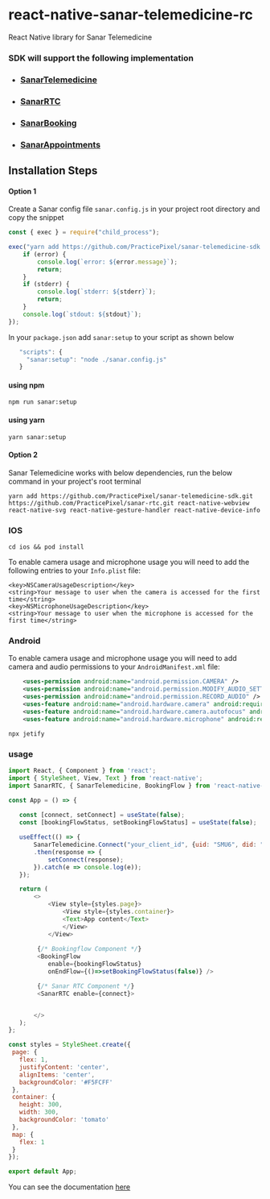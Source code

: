 # react-native-sanar-telemedicine-rc

React Native library for Sanar Telemedicine

### SDK will support the following implementation

- ### [SanarTelemedicine](https://github.com/PracticePixel/sanar-telemedicine-sdk/tree/master/doc#sanartelemedicine-)
- ### [SanarRTC](https://github.com/PracticePixel/sanar-telemedicine-sdk/tree/master/doc#sanarrtc)
- ### [SanarBooking](https://github.com/PracticePixel/sanar-telemedicine-sdk/tree/master/doc#sanarbooking)
- ### [SanarAppointments](https://github.com/PracticePixel/sanar-telemedicine-sdk/tree/master/doc#sanarappointments)

## Installation Steps

#### Option 1

Create a Sanar config file `sanar.config.js` in your project root directory and copy the snippet

```javascript
const { exec } = require("child_process");

exec("yarn add https://github.com/PracticePixel/sanar-telemedicine-sdk.git https://github.com/PracticePixel/sanar-rtc.git react-native-webview react-native-svg react-native-gesture-handler react-native-device-info", (error, stdout, stderr) => {
    if (error) {
        console.log(`error: ${error.message}`);
        return;
    }
    if (stderr) {
        console.log(`stderr: ${stderr}`);
        return;
    }
    console.log(`stdout: ${stdout}`);
});
```

In your `package.json` add `sanar:setup` to your script as shown below

```js
   "scripts": {
     "sanar:setup": "node ./sanar.config.js"
   }
```


#### using npm
```shell
npm run sanar:setup
```

#### using yarn
```shell
yarn sanar:setup
```

#### Option 2

Sanar Telemedicine works with below dependencies, run the below command in your project's root terminal 

```
yarn add https://github.com/PracticePixel/sanar-telemedicine-sdk.git https://github.com/PracticePixel/sanar-rtc.git react-native-webview react-native-svg react-native-gesture-handler react-native-device-info
```

### IOS

```shell
cd ios && pod install
```

To enable camera usage and microphone usage you will need to add the following entries to your `Info.plist` file:

```
<key>NSCameraUsageDescription</key>
<string>Your message to user when the camera is accessed for the first time</string>
<key>NSMicrophoneUsageDescription</key>
<string>Your message to user when the microphone is accessed for the first time</string>
```

### Android

To enable camera usage and microphone usage you will need to add camera and audio permissions to your `AndroidManifest.xml` file:

```xml
    <uses-permission android:name="android.permission.CAMERA" />
    <uses-permission android:name="android.permission.MODIFY_AUDIO_SETTINGS" />
    <uses-permission android:name="android.permission.RECORD_AUDIO" />
    <uses-feature android:name="android.hardware.camera" android:required="false" />
    <uses-feature android:name="android.hardware.camera.autofocus" android:required="false" />
    <uses-feature android:name="android.hardware.microphone" android:required="false" />
```

```shell
npx jetify
```

### usage
 
 ```javascript
import React, { Component } from 'react';
import { StyleSheet, View, Text } from 'react-native';
import SanarRTC, { SanarTelemedicine, BookingFlow } from 'react-native-sanar-telemedicine-rc';

const App = () => {
    
    const [connect, setConnect] = useState(false);
    const [bookingFlowStatus, setBookingFlowStatus] = useState(false);

    useEffect(() => {
        SanarTelemedicine.Connect("your_client_id", {uid: "SMU6", did: "abcdefg"})
        .then(response => {
            setConnect(response);
        }).catch(e => console.log(e));
    });

    return (
        <>
            <View style={styles.page}>
                <View style={styles.container}>
                <Text>App content</Text>
                </View>
            </View>
         
         {/* Bookingflow Component */}
         <BookingFlow
            enable={bookingFlowStatus}
            onEndFlow={()=>setBookingFlowStatus(false)} />

         {/* Sanar RTC Component */}
         <SanarRTC enable={connect}>


        </>
    );
};

const styles = StyleSheet.create({
  page: {
    flex: 1,
    justifyContent: 'center',
    alignItems: 'center',
    backgroundColor: '#F5FCFF'
  },
  container: {
    height: 300,
    width: 300,
    backgroundColor: 'tomato'
  },
  map: {
    flex: 1
  }
});

export default App;

 ```


You can see the documentation [here](https://github.com/PracticePixel/sanar-telemedicine-sdk/tree/master/doc)


